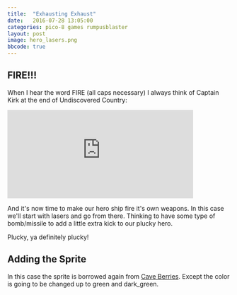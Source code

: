 ```yaml
---
title:  "Exhausting Exhaust"
date:   2016-07-28 13:05:00
categories: pico-8 games rumpusblaster
layout: post
image: hero_lasers.png
bbcode: true
---
```


## FIRE!!!

When I hear the word FIRE (all caps necessary) I always think of Captain Kirk at the end of Undiscovered Country:

<iframe width="420" height="200" src="https://www.youtube.com/embed/txVh2QgRmHs" frameborder="0" allowfullscreen></iframe>

And it's now time to make our hero ship fire it's own weapons.  In this case we'll start with lasers and go from there.  Thinking to have some type of bomb/missile to add a little extra kick to our plucky hero.

Plucky, ya definitely plucky!

## Adding the Sprite

In this case the sprite is borrowed again from [Cave Berries](http://www.lexaloffle.com/bbs/?tid=1834).  Except the color is going to be changed up to green and dark_green.
